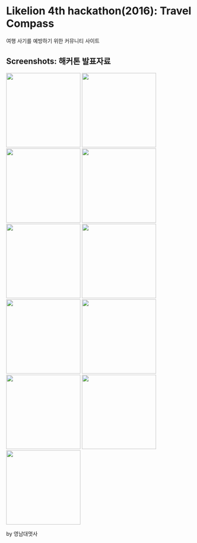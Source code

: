 # Likelion 4th hackathon(2016): Travel Compass
여행 사기를 예방하기 위한 커뮤니티 사이트 

Screenshots: 해커톤 발표자료
------------
<div>
<img width = "200" src="https://user-images.githubusercontent.com/51472378/63175436-f88e5300-c07e-11e9-9d94-b5255f25a400.png">

<img width = "200" src="https://user-images.githubusercontent.com/51472378/63175467-07750580-c07f-11e9-8857-a7bb62b5b2d6.png">

<img width = "200" src="https://user-images.githubusercontent.com/51472378/63175483-0c39b980-c07f-11e9-89ee-78c30ae97dd8.png">

<img width = "200" src="https://user-images.githubusercontent.com/51472378/63175494-122f9a80-c07f-11e9-9ebf-414a17c53bdd.png">

<img width = "200" src="https://user-images.githubusercontent.com/51472378/63175498-16f44e80-c07f-11e9-93a9-03b15387d951.png">

<img width = "200" src="https://user-images.githubusercontent.com/51472378/63175502-19ef3f00-c07f-11e9-8ec1-94d6cceaae50.png">

<img width = "200" src="https://user-images.githubusercontent.com/51472378/63175507-1cea2f80-c07f-11e9-823c-4ded626fab8e.png">

<img width = "200" src="https://user-images.githubusercontent.com/51472378/63175514-207db680-c07f-11e9-9422-026a574f6dd9.png">

<img width = "200" src="https://user-images.githubusercontent.com/51472378/63175518-22e01080-c07f-11e9-95ed-ce3f08c11134.png">

<img width = "200" src="https://user-images.githubusercontent.com/51472378/63175529-26739780-c07f-11e9-89db-9160ba9d48be.png">

<img width = "200" src="https://user-images.githubusercontent.com/51472378/63175531-28d5f180-c07f-11e9-8bf0-5739115db1f8.png">
</div>  

by 영남대멋사
